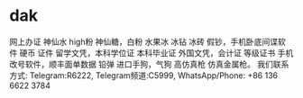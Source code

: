 # dak
网上办证 神仙水 high粉 神仙糖，白粉 水果冰 冰钻 冰砖 假钞，手机卧底间谍软件 硬币 证件 留学文凭，本科学位证 本科毕业证 外国文凭，会计证 等级证书 手机改号软件，顺丰面单数据 铅弹 进口手狗，气狗 高仿真枪 仿真金属枪。 我们联系方式: Telegram:R6222, Telegram频道:C5999, WhatsApp/Phone: +86 136 6622 3784
